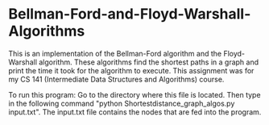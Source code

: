 # Bellman-Ford-and-Floyd-Warshall-Algorithms
This is an implementation of the Bellman-Ford algorithm and the Floyd-Warshall algorithm. These algorithms find the shortest paths in a graph and print the time it took for the algorithm to execute. This assignment was for my CS 141 (Intermediate Data Structures and Algorithms) course.

To run this program: 
Go to the directory where this file is located. Then type in the following command "python Shortestdistance_graph_algos.py input.txt". The input.txt file contains the nodes that are fed into the program.
